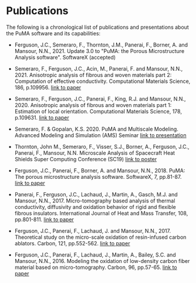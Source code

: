 # Publications

The following is a chronological list of publications and presentations about the PuMA software and its capabilities:


- Ferguson, J.C., Semeraro, F., Thornton, J.M., Panerai, F., Borner, A. and Mansour, N.N., 2021. 
  Update 3.0 to "PuMA: the Porous Microstructure Analysis software". 
  SoftwareX (accepted)
  

- Semeraro, F., Ferguson, J.C., Acin, M., Panerai, F. and Mansour, N.N., 2021. 
  Anisotropic analysis of fibrous and woven materials part 2: Computation of effective conductivity. 
  Computational Materials Science, 186, p.109956.
  [link to paper](https://www.sciencedirect.com/science/article/abs/pii/S092702562030447X)


- Semeraro, F., Ferguson, J.C., Panerai, F., King, R.J. and Mansour, N.N., 2020. 
  Anisotropic analysis of fibrous and woven materials part 1: Estimation of local orientation. 
  Computational Materials Science, 178, p.109631.
  [link to paper](https://www.sciencedirect.com/science/article/abs/pii/S0927025620301221)
  

- Semeraro, F. & Gopalan, K.S. 2020.
  PuMA and Multiscale Modeling.
  Advanced Modeling and Simulation (AMS) Seminar
  [link to presentation](https://www.nas.nasa.gov/pubs/ams/2020/09-29-20.html)


- Thornton, John M., Semeraro, F., Visser, S.J., Borner, A., Ferguson, J.C., Panerai, F., Mansour, N.N.
  Microscale Analysis of Spacecraft Heat Shields
  Super Computing Conference (SC19)
  [link to poster](https://ntrs.nasa.gov/citations/20200000628)


- Ferguson, J.C., Panerai, F., Borner, A. and Mansour, N.N., 2018. 
  PuMA: The porous microstructure analysis software. 
  SoftwareX, 7, pp.81-87.
  [link to paper](https://www.sciencedirect.com/science/article/pii/S2352711018300281)


- Panerai, F., Ferguson, J.C., Lachaud, J., Martin, A., Gasch, M.J. and Mansour, N.N., 2017. 
  Micro-tomography based analysis of thermal conductivity, diffusivity and oxidation behavior of rigid and flexible fibrous insulators. 
  International Journal of Heat and Mass Transfer, 108, pp.801-811.
  [link to paper](https://www.sciencedirect.com/science/article/pii/S0017931016327235)
  

- Ferguson, J.C., Panerai, F., Lachaud, J. and Mansour, N.N., 2017. 
  Theoretical study on the micro-scale oxidation of resin-infused carbon ablators. 
  Carbon, 121, pp.552-562.
  [link to paper](https://www.sciencedirect.com/science/article/pii/S0008622317305808)
  

- Ferguson, J.C., Panerai, F., Lachaud, J., Martin, A., Bailey, S.C. and Mansour, N.N., 2016. 
  Modeling the oxidation of low-density carbon fiber material based on micro-tomography. 
  Carbon, 96, pp.57-65.
  [link to paper](https://www.sciencedirect.com/science/article/pii/S0008622315302153)
  
